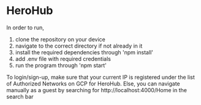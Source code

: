# HeroHub

In order to run,
1) clone the repository on your device
2) navigate to the correct directory if not already in it
3) install the required dependencies through 'npm install'
4) add .env file with required credentials
5) run the program through 'npm start'

To login/sign-up, make sure that your current IP is registered under the list of Authorized Networks on GCP for HeroHub.
Else, you can navigate manually as a guest by searching for http://localhost:4000/Home in the search bar

